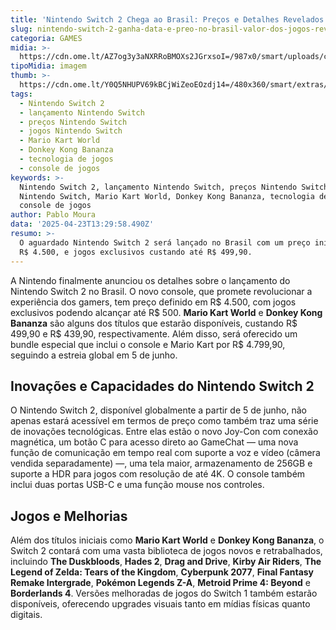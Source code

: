 ```yaml
---
title: 'Nintendo Switch 2 Chega ao Brasil: Preços e Detalhes Revelados!'
slug: nintendo-switch-2-ganha-data-e-preo-no-brasil-valor-dos-jogos-revelado
categoria: GAMES
midia: >-
  https://cdn.ome.lt/AZ7og3y3aNXRRoBMOXs2JGrxsoI=/987x0/smart/uploads/conteudo/fotos/OMELETE_CAPA_-_2025-04-23T102040.581.png
tipoMidia: imagem
thumb: >-
  https://cdn.ome.lt/Y0Q5NHUPV69kBCjWiZeoEOzdj14=/480x360/smart/extras/conteudos/omelete_THUMB_-_2025-04-23T102026.647.png
tags:
  - Nintendo Switch 2
  - lançamento Nintendo Switch
  - preços Nintendo Switch
  - jogos Nintendo Switch
  - Mario Kart World
  - Donkey Kong Bananza
  - tecnologia de jogos
  - console de jogos
keywords: >-
  Nintendo Switch 2, lançamento Nintendo Switch, preços Nintendo Switch, jogos
  Nintendo Switch, Mario Kart World, Donkey Kong Bananza, tecnologia de jogos,
  console de jogos
author: Pablo Moura
data: '2025-04-23T13:29:58.490Z'
resumo: >-
  O aguardado Nintendo Switch 2 será lançado no Brasil com um preço inicial de
  R$ 4.500, e jogos exclusivos custando até R$ 499,90.
---
```


A Nintendo finalmente anunciou os detalhes sobre o lançamento do Nintendo Switch 2 no Brasil. O novo console, que promete revolucionar a experiência dos gamers, tem preço definido em R$ 4.500, com jogos exclusivos podendo alcançar até R$ 500. **Mario Kart World** e **Donkey Kong Bananza** são alguns dos títulos que estarão disponíveis, custando R$ 499,90 e R$ 439,90, respectivamente. Além disso, será oferecido um bundle especial que inclui o console e Mario Kart por R$ 4.799,90, seguindo a estreia global em 5 de junho.

## Inovações e Capacidades do Nintendo Switch 2

O Nintendo Switch 2, disponível globalmente a partir de 5 de junho, não apenas estará acessível em termos de preço como também traz uma série de inovações tecnológicas. Entre elas estão o novo Joy-Con com conexão magnética, um botão C para acesso direto ao GameChat — uma nova função de comunicação em tempo real com suporte a voz e vídeo (câmera vendida separadamente) —, uma tela maior, armazenamento de 256GB e suporte a HDR para jogos com resolução de até 4K. O console também inclui duas portas USB-C e uma função mouse nos controles.

## Jogos e Melhorias

Além dos títulos iniciais como **Mario Kart World** e **Donkey Kong Bananza**, o Switch 2 contará com uma vasta biblioteca de jogos novos e retrabalhados, incluindo **The Duskbloods**, **Hades 2**, **Drag and Drive**, **Kirby Air Riders**, **The Legend of Zelda: Tears of the Kingdom**, **Cyberpunk 2077**, **Final Fantasy Remake Intergrade**, **Pokémon Legends Z-A**, **Metroid Prime 4: Beyond** e **Borderlands 4**. Versões melhoradas de jogos do Switch 1 também estarão disponíveis, oferecendo upgrades visuais tanto em mídias físicas quanto digitais.

